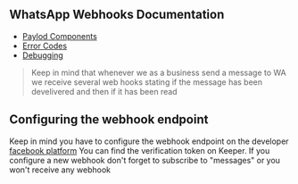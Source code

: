 ## WhatsApp Webhooks Documentation

* [Paylod Components](https://developers.facebook.com/docs/whatsapp/cloud-api/webhooks/components)
* [Error Codes](https://developers.facebook.com/docs/whatsapp/cloud-api/support/error-codes)
* [Debugging](https://developers.facebook.com/docs/whatsapp/cloud-api/support/troubleshooting)

> Keep in mind that whenever we as a business send a message to WA we receive several web hooks stating if the message
> has been develivered and then if it has been read

## Configuring the webhook endpoint

Keep in mind you have to configure the webhook endpoint on the
developer [facebook platform](https://developers.facebook.com/apps/1072430017003107/whatsapp-business/wa-settings/?business_id=568706634901984)
You can find the verification token on Keeper.
If you configure a new webhook don't forget to subscribe to "messages" or you won't receive any webhook